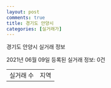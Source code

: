 ```yaml
---
layout: post
comments: true
title: 경기도 안양시
categories: [실거래가]
---
```


경기도 안양시 실거래 정보

2021년 06월 09일 등록된 실거래 정보: 0건


<table>
  <tr>
    <td>실거래 수</td>
    <td>지역</td>
  </tr>

  

</table>
    